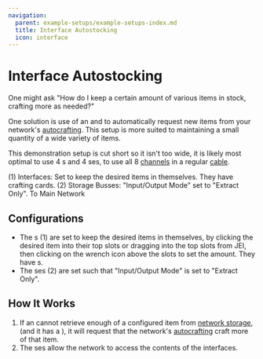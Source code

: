 ```yaml
---
navigation:
  parent: example-setups/example-setups-index.md
  title: Interface Autostocking
  icon: interface
---
```


# Interface Autostocking

One might ask "How do I keep a certain amount of various items in stock, crafting more as needed?"

One solution is use of an <ItemLink id="interface" /> and <ItemLink id="crafting_card" /> to automatically request new items
from your network's [autocrafting](../ae2-mechanics/autocrafting.md). This setup is more suited to maintaining a small quantity of a wide
variety of items.

This demonstration setup is cut short so it isn't too wide, it is likely most optimal to use 4 <ItemLink id="interface" />s and 4 <ItemLink id="storage_bus" />ses,
to use all 8 [channels](../ae2-mechanics/channels.md) in a regular [cable](../items-blocks-machines/cables.md).

<GameScene zoom="6">
  <ImportStructure src="../assets/assemblies/interface_autostocking.snbt" />

<BoxAnnotation color="#dddddd" min="0 0 0" max="2 1 1">
        (1) Interfaces: Set to keep the desired items in themselves. They have crafting cards.
        <ItemImage id="crafting_card" scale="2" />
  </BoxAnnotation>

<BoxAnnotation color="#dddddd" min="0 1 0" max="2 1.3 1">
        (2) Storage Busses: "Input/Output Mode" set to "Extract Only".
  </BoxAnnotation>

<DiamondAnnotation pos="4 0.5 0.5" color="#00ff00">
        To Main Network
    </DiamondAnnotation>

  <IsometricCamera yaw="195" pitch="30" />
</GameScene>

## Configurations

* The <ItemLink id="interface" />s (1) are set to keep the desired items in themselves, by clicking the desired item into their
   top slots or dragging into the top slots from JEI, then clicking on the wrench icon above the slots to set the amount. They have <ItemLink id="crafting_card" />s.
* The <ItemLink id="storage_bus" />ses (2) are set  such that "Input/Output Mode" is set to "Extract Only".

## How It Works

1. If an <ItemLink id="interface" /> cannot retrieve enough of a configured item from [network storage](../ae2-mechanics/import-export-storage.md),
   (and it has a <ItemLink id="crafting_card" />), it will request that the network's [autocrafting](../ae2-mechanics/autocrafting.md) craft more of that item.
2. The <ItemLink id="storage_bus" />ses allow the network to access the contents of the interfaces.